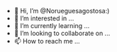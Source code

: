 - 👋 Hi, I’m @Norueguesagostosa:)
- 👀 I’m interested in ...
- 🌱 I’m currently learning ...
- 💞️ I’m looking to collaborate on ...
- 📫 How to reach me ...

<!---
Norueguesa/Norueguesa is a ✨ special ✨ repository because its `README.md` (this file) appears on your GitHub profile.
You can click the Preview link to take a look at your changes.
--->
